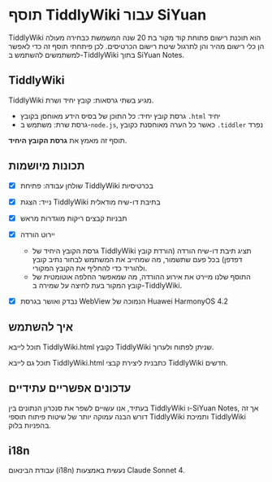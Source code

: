 # תוסף TiddlyWiki עבור SiYuan

TiddlyWiki הוא תוכנת רישום פתוחת קוד מקור בת 20 שנה המשמשת כבחירה מעולה הן כלי רישום מהיר והן לתרגול שיטת רישום הכרטיסים. לכן פיתחתי תוסף זה כדי לאפשר למשתמשים להשתמש ב-TiddlyWiki בתוך SiYuan Notes.

## TiddlyWiki

TiddlyWiki מגיע בשתי גרסאות: קובץ יחיד ושרת.

* גרסת קובץ יחיד: כל התוכן של בסיס הידע מאוחסן בקובץ `.html` יחיד
* גרסת שרת: משתמש ב-`node.js`, כאשר כל הערה מאוחסנת כקובץ `.tiddler` נפרד

תוסף זה מאמץ את **גרסת הקובץ היחיד**.

## תכונות מיושמות

* [X] שולחן עבודה: פתיחת TiddlyWiki בכרטיסיות
* [X] נייד: הצגת TiddlyWiki בתיבת דו-שיח מודאלית
* [X] תבניות קבצים ריקות מוגדרות מראש
* [X] יירוט הורדה

  * גרסת הקובץ היחיד של TiddlyWiki תציג תיבת דו-שיח הורדה (הורדת קובץ דפדפן) בכל פעם שתשמור, מה שמחייב את המשתמש לבחור נתיב קובץ ולהוריד כדי להחליף את הקובץ המקורי.
  * התוסף שלנו מיירט את אירוע ההורדה, מה שמאפשר החלפה אוטומטית של קובץ המקור בעת לחיצה על שמירה ב-TiddlyWiki.
* [X] נבדק ואושר בגרסת WebView הנמוכה של Huawei HarmonyOS 4.2

## איך להשתמש

תוכל לייבא TiddlyWiki.html כקובץ TiddlyWiki שניתן לפתוח ולערוך.

תוכל גם לייבא TiddlyWiki.html כתבנית ליצירת קבצי TiddlyWiki חדשים.

## עדכונים אפשריים עתידיים

בעתיד, אנו עשויים לשפר את סנכרון הנתונים בין TiddlyWiki ו-SiYuan Notes, אך זה דורש הבנה עמוקה יותר של שיטות פיתוח תוספי TiddlyWiki ותמיכת TiddlyWiki בהפניות בלוק.

## i18n

עבודת הבינאום (i18n) נעשית באמצעות Claude Sonnet 4.
